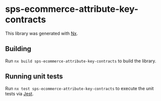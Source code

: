 # sps-ecommerce-attribute-key-contracts

This library was generated with [Nx](https://nx.dev).

## Building

Run `nx build sps-ecommerce-attribute-key-contracts` to build the library.

## Running unit tests

Run `nx test sps-ecommerce-attribute-key-contracts` to execute the unit tests via [Jest](https://jestjs.io).
